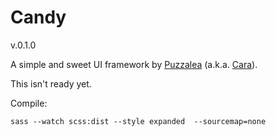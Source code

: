# Candy

v.0.1.0

A simple and sweet UI framework by [Puzzalea](https://github.com/puzzalea) (a.k.a. [Cara](https://github.com/caraheacock)).

This isn't ready yet.

Compile:
```
sass --watch scss:dist --style expanded  --sourcemap=none
```
